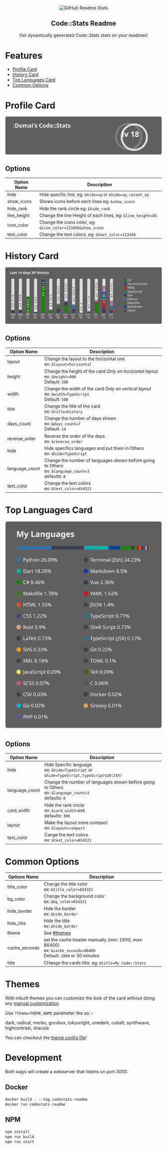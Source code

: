 <p align="center">
 <img width="100px" src="https://raw.githubusercontent.com/domai-tb/codestats-readme/master/.github/logo.svg" align="center" alt="GitHub Readme Stats" />
 <h2 align="center">Code::Stats Readme</h2>
 <p align="center">Get dynamically generated Code::Stats stats on your readmes!</p>
</p>

# Features

- [Profile Card](#profile-card)
- [History Card](#history-card)
- [Top Languages Card](#top-languages-card)
- [Common Options](#common-options)

# Profile Card

![](./assets/profile.svg)

## Options

| Option Name | Description                                                 |
| ----------- | ----------------------------------------------------------- |
| hide        | Hide specific line, eg: `&hide=xp` or `&hide=xp,recent_xp`  |
| show_icons  | Shows icons before each lines eg: `&show_icons`             |
| hide_rank   | Hide the rank circle eg: `&hide_rank`                       |
| line_height | Change the line Height of each lines, eg: `&line_height=45` |
| icon_color  | Change the icons color, eg: `&icon_color=123456&show_icons` |
| text_color  | Change the text colors, eg: `&text_color=123456`            |

# History Card

![](./assets/history.svg)

## Options

| Option Name    | Description                                                                                                 |
| -------------- | ----------------------------------------------------------------------------------------------------------- |
| layout         | Change the layout to the horizontal one<br />ex: `&layout=horizontal`                                       |
| height         | Change the height of the card _Only on horizontal layout_<br />ex: `&height=400`<br />Default: `300`        |
| width          | Change the width of the card _Only on vertical layout_<br />ex: `&width=TypeScript`<br />Default: `500`     |
| title          | Change the title of the card<br />ex: `&title=History`                                                      |
| days_count     | Change the number of days shown<br />ex: `&days_count=7` <br />Default: `14`                                |
| reverse_order  | Reverse the order of the days<br />ex: `&reverse_order`                                                     |
| hide           | Hide specifics languages and put them in Others<br />ex: `&hide=TypeScript`                                 |
| language_count | Change the number of languages shown before going to Others<br />ex: `&language_count=3`<br />defaults: `8` |
| text_color     | Change the text colors<br />ex: `&text_color=654321`                                                        |

# Top Languages Card

![](./assets/toplang.svg)

## Options

| Option Name    | Description                                                                                                 |
| -------------- | ----------------------------------------------------------------------------------------------------------- |
| hide           | Hide Specific language<br />ex: `&hide=TypeScript` or `&hide=TypeScript,TypeScript%20(JSX)`                 |
| language_count | Change the number of languages shown before going to Others<br />ex: `&language_count=3`<br />defaults: `8` |
| card_width     | Hide the rank circle<br />ex: `&card_width=600`<br />defaults: `300`                                        |
| layout         | Make the layout more compact<br />ex: `&layout=compact`                                                     |
| text_color     | Cange the text colors<br />ex: `&text_color=654321`                                                        |


# Common Options

| Options Name  | Description                                                                                                                |
| ------------- | -------------------------------------------------------------------------------------------------------------------------- |
| title_color   | Change the title color<br />ex: `&title_color=654321`                                                                      |
| bg_color      | Change the background color<br />ex: `&bg_color=654321`                                                                    |
| hide_border   | Hide the border<br />ex: `&hide_border`                                                                                    |
| hide_title    | Hide the title<br />ex: `&hide_border`                                                                                     |
| theme         | See [#themes](Themes)                                                                                                      |
| cache_seconds | set the cache header manually _(min: 1800, max: 86400)_<br />ex: `&cache_seconds=86400`<br />Default: `1800` or 30 minutes |
| title         | CHange the cards title. eg: `&title=My Code::Stats`                                                                        |

# Themes

With inbuilt themes you can customize the look of the card without doing any [manual customization](#customization).

Use `?theme=THEME_NAME` parameter like so :-

dark, radical, merko, gruvbox, tokyonight, onedark, cobalt, synthwave, highcontrast, dracula

You can checkout the [theme config file](./themes/index.js)!

# Development

Both ways will create a webserver that listens on port 3000.

## Docker

```shell
docker build . --tag codestats-readme
docker run codestats-readme
```

## NPM

```shell
npm install
npm run build
npm run start
```

